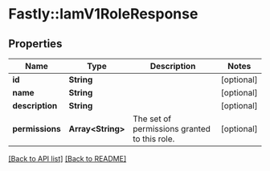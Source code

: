 # Fastly::IamV1RoleResponse

## Properties

| Name | Type | Description | Notes |
| ---- | ---- | ----------- | ----- |
| **id** | **String** |  | [optional] |
| **name** | **String** |  | [optional] |
| **description** | **String** |  | [optional] |
| **permissions** | **Array&lt;String&gt;** | The set of permissions granted to this role. | [optional] |

[[Back to API list]](../../README.md#endpoints) [[Back to README]](../../README.md)

